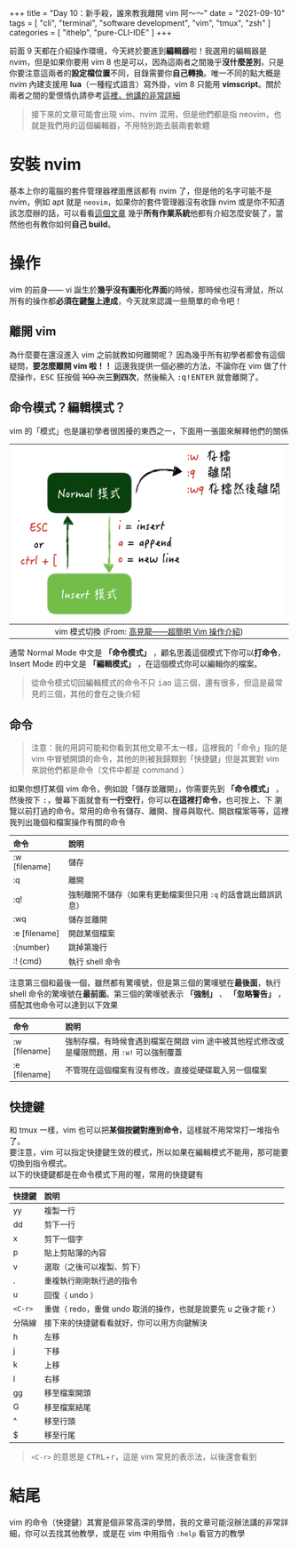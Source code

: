 +++
title = "Day 10：新手殺，誰來教我離開 vim 阿～～"
date = "2021-09-10"
tags = [
  "cli",
  "terminal",
  "software development",
  "vim",
  "tmux",
  "zsh"
]
categories = [ "ithelp", "pure-CLI-IDE" ]
+++

前面 9 天都在介紹操作環境，今天終於要進到**編輯器**啦！我選用的編輯器是 nvim，但是如果你要用 vim 8 也是可以，因為這兩者之間幾乎**沒什麼差別**，只是你要注意這兩者的**設定檔位置**不同，目錄需要你**自己轉換**。唯一不同的點大概是 nvim 內建支援用 **lua**（一種程式語言）寫外掛，vim 8 只能用 **vimscript**。關於兩者之間的愛恨情仇請參考[這裡，他講的非常詳細](https://jdhao.github.io/2020/01/12/vim_nvim_history_development/)

> 接下來的文章可能會出現 vim、nvim 混用，但是他們都是指 neovim，也就是我們用的這個編輯器，不用特別跑去裝兩套軟體

# 安裝 nvim

基本上你的電腦的套件管理器裡面應該都有 nvim 了，但是他的名字可能不是 nvim，例如 apt 就是 `neovim`，如果你的套件管理器沒有收錄 nvim 或是你不知道該怎麼辦的話，可以看看[這個文章](https://github.com/neovim/neovim/wiki/Installing-Neovim) 幾乎**所有作業系統**他都有介紹怎麼安裝了，當然他也有教你如何**自己 build**。

# 操作

vim 的前身—— vi 誕生於**幾乎沒有圖形化界面**的時候，那時候也沒有滑鼠，所以所有的操作都**必須在鍵盤上達成**，今天就來認識一些簡單的命令吧！

## 離開 vim

為什麼要在還沒進入 vim 之前就教如何離開呢？ 因為幾乎所有初學者都會有這個疑問，**要怎麼離開 vim 啦！！** 這邊我提供一個必勝的方法，不論你在 vim 做了什麼操作，<kbd>ESC</kbd> 狂按個 ~~100 次~~**三到四次**，然後輸入 <kbd>:</kbd><kbd>q</kbd><kbd>!</kbd><kbd>ENTER</kbd> 就會離開了。

## 命令模式？編輯模式？

vim 的「模式」也是讓初學者很困擾的東西之一，下面用一張圖來解釋他們的關係

|                            ![vim mode](/images/ithelp/pure-CLI-IDE/day10/vim-mode.png)                             |
| :----------------------------------------------------------------------------------------------------------------: |
| vim 模式切換 (From: [高見龍——超簡明 Vim 操作介紹](https://gitbook.tw/chapters/command-line/vim-introduction.html)) |

通常 Normal Mode 中文是 **「命令模式」** ，顧名思義這個模式下你可以**打命令**，Insert Mode 的中文是 **「編輯模式」** ，在這個模式你可以編輯你的檔案。

> 從命令模式切回編輯模式的命令不只 <kbd>i</kbd><kbd>a</kbd><kbd>o</kbd> 這三個，還有很多，但這是最常見的三個，其他的會在之後介紹

## 命令

> 注意：我的用詞可能和你看到其他文章不太一樣，這裡我的「命令」指的是 vim 中冒號開頭的命令，其他的則被我歸類到「快捷鍵」但是其實對 vim 來說他們都是命令（文件中都是 command ）

如果你想打某個 vim 命令，例如說「儲存並離開」，你需要先到 **「命令模式」** ，然後按下 <kbd>:</kbd>，螢幕下面就會有**一行空行**，你可以**在這裡打命令**，也可按<kbd>上</kbd>、<kbd>下</kbd> 瀏覽以前打過的命令。常用的命令有儲存、離開、搜尋與取代、開啟檔案等等，這裡我列出幾個和檔案操作有關的命令

| 命令          | 說明                                                           |
| :------------ | :------------------------------------------------------------- |
| :w [filename] | 儲存                                                           |
| :q            | 離開                                                           |
| :q!           | 強制離開不儲存（如果有更動檔案但只用 `:q` 的話會跳出錯誤訊息） |
| :wq           | 儲存並離開                                                     |
| :e [filename] | 開啟某個檔案                                                   |
| :{number}     | 跳掉第幾行                                                     |
| :! {cmd}      | 執行 shell 命令                                                |

注意第三個和最後一個，雖然都有驚嘆號，但是第三個的驚嘆號在**最後面**，執行 shell 命令的驚嘆號在**最前面**。第三個的驚嘆號表示 **「強制」** 、 **「忽略警告」** ，搭配其他命令可以達到以下效果

| 命令          | 說明                                                                                       |
| :------------ | :----------------------------------------------------------------------------------------- |
| :w [filename] | 強制存檔，有時候會遇到檔案在開啟 vim 途中被其他程式修改或是權限問題，用 `:w!` 可以強制覆蓋 |
| :e [filename] | 不管現在這個檔案有沒有修改，直接從硬碟載入另一個檔案                                       |

## 快捷鍵

和 tmux 一樣，vim 也可以把**某個按鍵對應到命令**，這樣就不用常常打一堆指令了。  
要注意，vim 可以指定快捷鍵生效的模式，所以如果在編輯模式不能用，那可能要切換到指令模式。  
以下的快捷鍵都是在命令模式下用的喔，常用的快捷鍵有

| 快捷鍵  | 說明                                                            |
| :------ | :-------------------------------------------------------------- |
| yy      | 複製一行                                                        |
| dd      | 剪下一行                                                        |
| x       | 剪下一個字                                                      |
| p       | 貼上剪貼簿的內容                                                |
| v       | 選取（之後可以複製、剪下）                                      |
| .       | 重複執行剛剛執行過的指令                                        |
| u       | 回復（ undo ）                                                  |
| `<C-r>` | 重做（ redo，重做 undo 取消的操作，也就是說要先 u 之後才能 r ） |
| 分隔線  | 接下來的快捷鍵看看就好，你可以用方向鍵解決                      |
| h       | 左移                                                            |
| j       | 下移                                                            |
| k       | 上移                                                            |
| l       | 右移                                                            |
| gg      | 移至檔案開頭                                                    |
| G       | 移至檔案結尾                                                    |
| ^       | 移至行頭                                                        |
| $       | 移至行尾                                                        |

> `<C-r>` 的意思是 <kbd>CTRL</kbd>+<kbd>r</kbd>，這是 vim 常見的表示法，以後還會看到

# 結尾

vim 的命令（快捷鍵）其實是個非常高深的學問，我的文章可能沒辦法講的非常詳細，你可以去找其他教學，或是在 vim 中用指令 `:help` 看官方的教學

